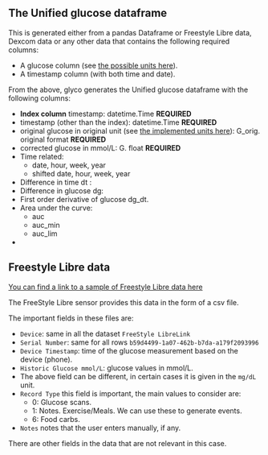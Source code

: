 ## The Unified glucose dataframe
This is generated either from a pandas Dataframe or Freestyle Libre data, Dexcom data or any other data that contains the following required columns:
* A glucose column (see [the possible units here](./units.md)).
* A timestamp column (with both time and date).

From the above, glyco generates the Unified glucose dataframe with the following columns:
* **Index column** timestamp: datetime.Time **REQUIRED**
* timestamp (other than the index): datetime.Time **REQUIRED**
* original glucose in original unit (see [the implemented units here](./units.md)): G_orig. original format **REQUIRED**
* corrected glucose in mmol/L: G. float **REQUIRED**
* Time related:
  * date, hour, week, year
  * shifted date, hour, week, year
* Difference in time dt :
* Difference in glucose dg:
* First order derivative of glucose dg_dt.
* Area under the curve:
  * auc
  * auc_min
  * auc_lim
* 



## Freestyle Libre data 
[You can find a link to a sample of Freestyle Libre data here](../test/data/sample_glucose.csv)

The FreeStyle Libre sensor provides this data in the form of a csv file. 

The important fields in these files are:
* `Device`: same in all the dataset `FreeStyle LibreLink`
* `Serial Number`: same for all rows `b59d4499-1a07-462b-b7da-a179f2093996`
* `Device Timestamp`: time of the glucose measurement based on the device (phone).
* `Historic Glucose mmol/L`: glucose values in mmol/L.
* The above field can be different, in certain cases it is given in the `mg/dL` unit.
* `Record Type` this field is important, the main values to consider are:
  * 0: Glucose scans.
  * 1: Notes. Exercise/Meals. We can use these to generate events.
  * 6: Food carbs.
* `Notes` notes that the user enters manually, if any.

There are other fields in the data that are not relevant in this case.

